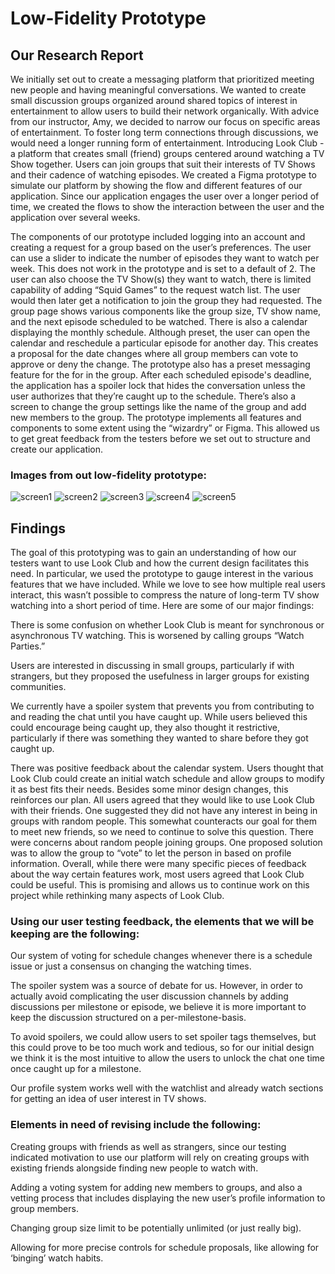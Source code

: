 # Low-Fidelity Prototype
## Our Research Report
We initially set out to create a messaging platform that prioritized meeting new people and having meaningful conversations. We wanted to create small discussion groups organized around shared topics of interest in entertainment to allow users to build their network organically. With advice from our instructor, Amy, we decided to narrow our focus on specific areas of entertainment. To foster long term connections through discussions, we would need a longer running form of entertainment. Introducing Look Club - a platform that creates small (friend) groups centered around watching a TV Show together. Users can join groups that suit their interests of TV Shows and their cadence of watching episodes. We created a Figma prototype to simulate our platform by showing the flow and different features of our application. Since our application engages the user over a longer period of time, we created the flows to show the interaction between the user and the application over several weeks. 

The components of our prototype included logging into an account and creating a request for a group based on the user’s preferences. The user can use a slider to indicate the number of episodes they want to watch per week. This does not work in the prototype and is set to a default of 2. The user can also choose the TV Show(s) they want to watch, there is limited capability of adding “Squid Games” to the request watch list. The user would then later get a notification to join the group they had requested. The group page shows various components like the group size, TV show name, and the next episode scheduled to be watched. There is also a calendar displaying the monthly schedule. Although preset, the user can open the calendar and reschedule a particular episode for another day. This creates a proposal for the date changes where all group members can vote to approve or deny the change. The prototype also has a preset messaging feature for the  for in the group. After each scheduled episode's deadline, the application has a spoiler lock that hides the conversation unless the user authorizes that they’re caught up to the schedule. There’s also a screen to change the group settings like the name of the group and add new members to the group. 
The prototype implements all features and components to some extent using the “wizardry” or Figma. This allowed us to get great feedback from the testers before we set out to structure and create our application.

### Images from out low-fidelity prototype:
![screen1](image1.png)
![screen2](image2.png)
![screen3](image3.png)
![screen4](image4.png)
![screen5](image5.png)

## Findings
The goal of this prototyping was to gain an understanding of how our testers want to use Look Club and how the current design facilitates this need. In particular, we used the prototype to gauge interest in the various features that we have included. While we love to see how multiple real users interact, this wasn’t possible to compress the nature of long-term TV show watching into a short period of time. Here are some of our major findings: 

There is some confusion on whether Look Club is meant for synchronous or asynchronous TV watching. This is worsened by calling groups “Watch Parties.”

Users are interested in discussing in small groups, particularly if with strangers, but they proposed the usefulness in larger groups for existing communities.

We currently have a spoiler system that prevents you from contributing to and reading the chat until you have caught up. While users believed this could encourage being caught up, they also thought it restrictive, particularly if there was something they wanted to share before they got caught up.

There was positive feedback about the calendar system. Users thought that Look Club could create an initial watch schedule and allow groups to modify it as best fits their needs. Besides some minor design changes, this reinforces our plan. All users agreed that they would like to use Look Club with their friends. One suggested they did not have any interest in being in groups with random people. This somewhat counteracts our goal for them to meet new friends, so we need to continue to solve this question. There were concerns about random people joining groups. One proposed solution was to allow the group to “vote” to let the person in based on profile information. Overall, while there were many specific pieces of feedback about the way certain features work, most users agreed that Look Club could be useful. This is promising and allows us to continue work on this project while rethinking many aspects of Look Club.

### Using our user testing feedback, the elements that we will be keeping are the following:

Our system of voting for schedule changes whenever there is a schedule issue or just a consensus on changing the watching times. 

The spoiler system was a source of debate for us. However, in order to actually avoid complicating the user discussion channels by adding discussions per milestone or episode, we believe it is more important to keep the discussion structured on a per-milestone-basis. 

To avoid spoilers, we could allow users to set spoiler tags themselves, but this could prove to be too much work and tedious, so for our initial design we think it is the most intuitive to allow the users to unlock the chat one time once caught up for a milestone.

Our profile system works well with the watchlist and already watch sections for getting an idea of user interest in TV shows.


### Elements in need of revising include the following:

Creating groups with friends as well as strangers, since our testing indicated motivation to use our platform will rely on creating groups with existing friends alongside finding new people to watch with.

Adding a voting system for adding new members to groups, and also a vetting process that includes displaying the new user’s profile information to group members.

Changing group size limit to be potentially unlimited (or just really big).

Allowing for more precise controls for schedule proposals, like allowing for ‘binging’ watch habits.
